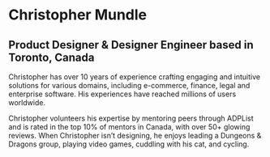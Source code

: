 # Christopher Mundle

## Product Designer & Designer Engineer based in Toronto, Canada  

Christopher has over 10 years of experience crafting engaging and intuitive solutions for various domains, including e-commerce, finance, legal and enterprise software. His experiences have reached millions of users worldwide.

Christopher volunteers his expertise by mentoring peers through ADPList and is rated in the top 10% of mentors in Canada, with over 50+ glowing reviews. When Christopher isn’t designing, he enjoys leading a Dungeons & Dragons group, playing video games, cuddling with his cat, and cycling.
